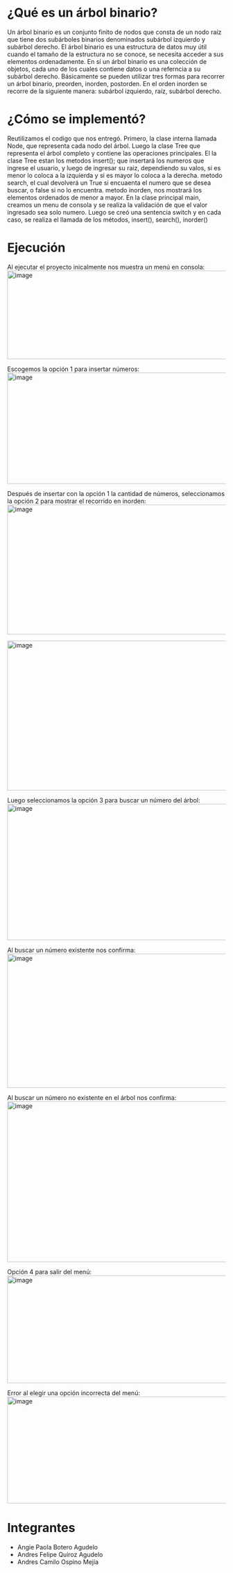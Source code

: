 # ¿Qué es un árbol binario?
Un árbol binario es un conjunto finito de nodos que consta de un nodo raíz que tiene dos subárboles binarios denominados subárbol izquierdo y subárbol derecho.
El árbol binario es una estructura de datos muy útil cuando el tamaño de la estructura no se conoce, se necesita acceder a sus elementos ordenadamente.
En sí un árbol binario es una colección de objetos, cada uno de los cuales contiene datos o una referncia a su subárbol derecho.
Básicamente se pueden utilizar tres formas para recorrer un árbol binario, preorden, inorden, postorden.
En el orden inorden se recorre de la siguiente manera: subárbol izquierdo, raíz, subárbol derecho.

# ¿Cómo se implementó?
Reutilizamos el codigo que nos entregó.
Primero, la clase interna llamada Node, que representa cada nodo del árbol.
Luego la clase Tree que representa el árbol completo y contiene las operaciones principales.
El la clase Tree estan los metodos insert(); que insertará los numeros que ingrese el usuario, y luego de ingresar su raiz, dependiendo su valos, si es menor lo coloca a la izquierda y si es mayor lo coloca a la derecha.
metodo search, el cual devolverá un True si encuaenta el numero que se desea buscar, o false si no lo encuentra.
metodo inorden, nos mostrará los elementos ordenados de menor a mayor.
En la clase principal main, creamos un menu de consola y se realiza la validación de que el valor ingresado sea solo numero.
Luego se creó una sentencia switch y  en cada caso, se realiza el llamada de los métodos, insert(), search(), inorder()

# Ejecución
Al ejecutar el proyecto inicalmente nos muestra un menú en consola:
<img width="1215" height="204" alt="image" src="https://github.com/user-attachments/assets/04dabca4-1fb1-4c95-ad05-d632fe684e6b" />

Escogemos la opción 1 para insertar números:
<img width="1116" height="256" alt="image" src="https://github.com/user-attachments/assets/21f5b273-2ba6-4146-b785-98b1fe338ab6" />

Después de insertar con la opción 1 la cantidad de números, seleccionamos la opción 2 para mostrar el recorrido en inorden:
<img width="1166" height="299" alt="image" src="https://github.com/user-attachments/assets/1b68a3fa-f500-48f9-aea3-9f1cca1918c5" />

<img width="1257" height="345" alt="image" src="https://github.com/user-attachments/assets/af842d23-6dc9-4bff-9a14-691fde8efcce" />

Luego seleccionamos la opción 3 para buscar un número del árbol: 
<img width="1135" height="314" alt="image" src="https://github.com/user-attachments/assets/070b4197-22e9-4ddd-b92b-9e4fe92b9bb3" />

Al buscar un número existente nos confirma: 
<img width="1223" height="309" alt="image" src="https://github.com/user-attachments/assets/b2a3c473-fdc8-40bc-afad-7e61b9da6656" />

Al buscar un número no existente en el árbol nos confirma:
<img width="1244" height="370" alt="image" src="https://github.com/user-attachments/assets/e7e0e70f-0b2a-499a-9d2c-09be7691e187" />

Opción 4 para salir del menú:
<img width="1239" height="248" alt="image" src="https://github.com/user-attachments/assets/3a3fb8de-d848-417d-ba97-4eb505e6cd6c" />

Error al elegir una opción incorrecta del menú:
<img width="1248" height="246" alt="image" src="https://github.com/user-attachments/assets/c3aa298e-3556-46ff-8428-009d3a2949be" />


# Integrantes
- Angie Paola Botero Agudelo
- Andres Felipe Quiroz Agudelo
- Andres Camilo Ospino Mejía

